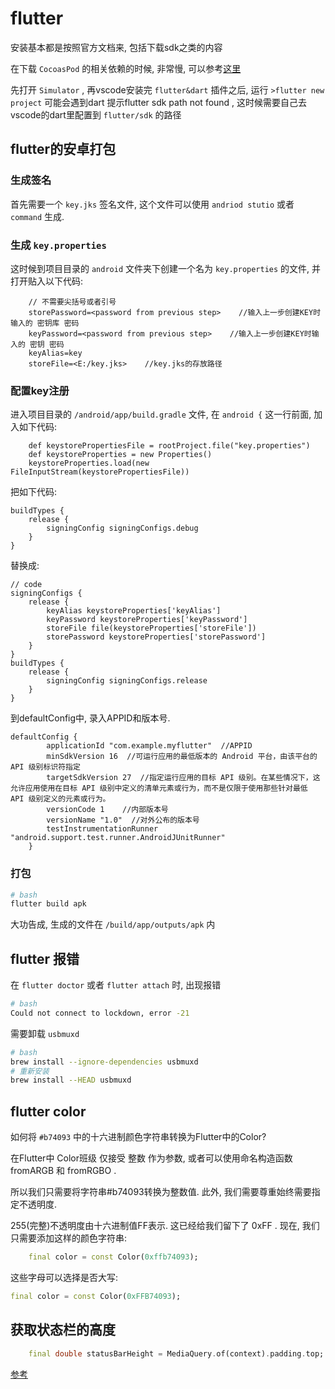 <!--
Created: Mon Aug 26 2019 15:22:56 GMT+0800 (China Standard Time)
Modified: Wed Sep 25 2019 19:26:52 GMT+0800 (China Standard Time)
-->
# flutter

安装基本都是按照官方文档来, 包括下载sdk之类的内容

在下载 `CocoasPod` 的相关依赖的时候, 非常慢, 可以参考[这里](./201908020NTFS-and-proxy-zsh[OSX].md)

先打开 `Simulator` , 再vscode安装完 `flutter&dart` 插件之后, 运行 `>flutter new project` 可能会遇到dart 提示flutter sdk path not found , 这时候需要自己去vscode的dart里配置到 `flutter/sdk` 的路径

## flutter的安卓打包

### 生成签名

首先需要一个 `key.jks` 签名文件, 这个文件可以使用 `andriod stutio` 或者 `command` 生成.

### 生成 `key.properties` 

这时候到项目目录的 `android` 文件夹下创建一个名为 `key.properties` 的文件, 并打开贴入以下代码:

``` key
    // 不需要尖括号或者引号
    storePassword=<password from previous step>    //输入上一步创建KEY时输入的 密钥库 密码
    keyPassword=<password from previous step>    //输入上一步创建KEY时输入的 密钥 密码
    keyAlias=key
    storeFile=<E:/key.jks>    //key.jks的存放路径
```

### 配置key注册

进入项目目录的 `/android/app/build.gradle` 文件, 在 `android {` 这一行前面, 加入如下代码:

``` code
    def keystorePropertiesFile = rootProject.file("key.properties")
    def keystoreProperties = new Properties()
    keystoreProperties.load(new FileInputStream(keystorePropertiesFile))
```

把如下代码:

``` code
buildTypes {
    release {
        signingConfig signingConfigs.debug
    }
}
```

替换成:

``` code
// code
signingConfigs {
    release {
        keyAlias keystoreProperties['keyAlias']
        keyPassword keystoreProperties['keyPassword']
        storeFile file(keystoreProperties['storeFile'])
        storePassword keystoreProperties['storePassword']
    }
}
buildTypes {
    release {
        signingConfig signingConfigs.release
    }
}
```

到defaultConfig中, 录入APPID和版本号.

``` code
defaultConfig {
        applicationId "com.example.myflutter"  //APPID
        minSdkVersion 16  //可运行应用的最低版本的 Android 平台，由该平台的 API 级别标识符指定
        targetSdkVersion 27  //指定运行应用的目标 API 级别。在某些情况下，这允许应用使用在目标 API 级别中定义的清单元素或行为，而不是仅限于使用那些针对最低 API 级别定义的元素或行为。
        versionCode 1    //内部版本号
        versionName "1.0"  //对外公布的版本号
        testInstrumentationRunner "android.support.test.runner.AndroidJUnitRunner"
    }
```

### 打包

``` bash
# bash
flutter build apk

```

大功告成, 生成的文件在 `/build/app/outputs/apk` 内

## flutter 报错

在 `flutter doctor` 或者 `flutter attach` 时, 出现报错

``` bash
# bash
Could not connect to lockdown, error -21
```

需要卸载 `usbmuxd` 

``` bash
# bash
brew install --ignore-dependencies usbmuxd
# 重新安装
brew install --HEAD usbmuxd
```

## flutter color 

如何将 `#b74093` 中的十六进制颜色字符串转换为Flutter中的Color?

在Flutter中 Color班级 仅接受 整数 作为参数, 或者可以使用命名构造函数 fromARGB 和 fromRGBO .

所以我们只需要将字符串#b74093转换为整数值. 此外, 我们需要尊重始终需要指定不透明度.

255(完整)不透明度由十六进制值FF表示. 这已经给我们留下了 0xFF . 现在, 我们只需要添加这样的颜色字符串:

``` dart
    final color = const Color(0xffb74093); 
```

这些字母可以选择是否大写:

``` dart
final color = const Color(0xFFB74093); 
```

## 获取状态栏的高度

``` dart
    final double statusBarHeight = MediaQuery.of(context).padding.top;
```

[参考](https://xjlhhz.com/2018/10/08/20181008flutter%E5%B8%B8%E8%A7%81%E9%97%AE%E9%A2%98/)

